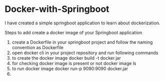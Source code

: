 # Docker-with-Springboot
I have created a simple springboot application to learn about dockerization.

Steps to add create a docker image of your Springboot application

1. create a Dockerfile in your springboot project and follow the naming convention as Dockerfile
2. open docker cli in your project repository and run following commands
3. to create the docker image docker build -t docker.jar
4. for checking docker image is present or not docker image ls
5. to run docker image docker run-p 9090:9090 docker.jar
6. 
